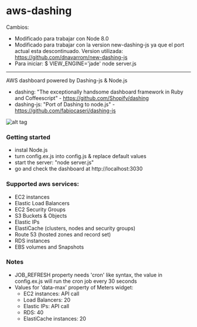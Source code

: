 aws-dashing
===========

Cambios:
- Modificado para trabajar con Node 8.0
- Modificado para trabajar con la version new-dashing-js ya que el port actual esta descontinuado. Version utilizada: https://github.com/dnavarrom/new-dashing-js
- Para iniciar: $ VIEW_ENGINE='jade' node server.js


-----

AWS dashboard powered by Dashing-js & Node.js

- dashing: "The exceptionally handsome dashboard framework in Ruby and Coffeescript" - https://github.com/Shopify/dashing
- dashing-js: "Port of Dashing to node.js" - https://github.com/fabiocaseri/dashing-js

![alt tag](https://raw.githubusercontent.com/ThibaultLaurens/aws-dashing/master/screenshot.png?token=1448075__eyJzY29wZSI6IlJhd0Jsb2I6VGhpYmF1bHRMYXVyZW5zL2F3cy1kYXNoaW5nL21hc3Rlci9zY3JlZW5zaG90LnBuZyIsImV4cGlyZXMiOjEzOTc0MTY3NzZ9--8184989a8dffcabb54fe484bf041fc9eee6a0231)


### Getting started

- instal Node.js
- turn config.ex.js into config.js & replace default values
- start the server: "node server.js"
- go and check the dashboard at http://localhost:3030


### Supported aws services:
- EC2 instances
- Elastic Load Balancers
- EC2 Security Groups
- S3 Buckets & Objects
- Elastic IPs
- ElastiCache (clusters, nodes and security groups)
- Route 53 (hosted zones and record set)
- RDS instances
- EBS volumes and Snapshots


### Notes

- JOB_REFRESH property needs 'cron' like syntax, the value in config.ex.js will run the cron job every 30 seconds
- Values for 'data-max' property of Meters widget:
    - EC2 instances: API call
    - Load Balancers: 20
    - Elastic IPs: API call
    - RDS: 40
    - ElastiCache instances: 20
